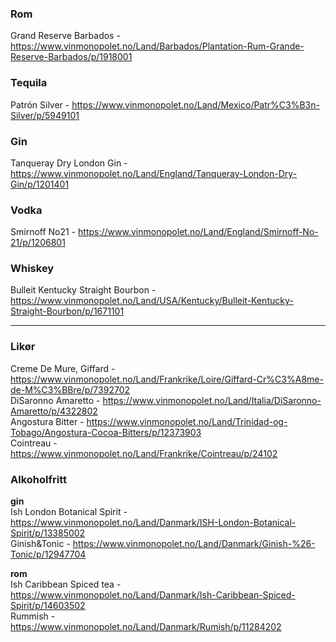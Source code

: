 ### Rom
Grand Reserve Barbados - https://www.vinmonopolet.no/Land/Barbados/Plantation-Rum-Grande-Reserve-Barbados/p/1918001

### Tequila
Patrón Silver - https://www.vinmonopolet.no/Land/Mexico/Patr%C3%B3n-Silver/p/5949101

### Gin
Tanqueray Dry London Gin - https://www.vinmonopolet.no/Land/England/Tanqueray-London-Dry-Gin/p/1201401

### Vodka
Smirnoff No21 - https://www.vinmonopolet.no/Land/England/Smirnoff-No-21/p/1206801

### Whiskey
Bulleit Kentucky Straight Bourbon - https://www.vinmonopolet.no/Land/USA/Kentucky/Bulleit-Kentucky-Straight-Bourbon/p/1671101

---

### Likør

Creme De Mure, Giffard - https://www.vinmonopolet.no/Land/Frankrike/Loire/Giffard-Cr%C3%A8me-de-M%C3%BBre/p/7392702
<br>DiSaronno Amaretto - https://www.vinmonopolet.no/Land/Italia/DiSaronno-Amaretto/p/4322802
<br>Angostura Bitter - https://www.vinmonopolet.no/Land/Trinidad-og-Tobago/Angostura-Cocoa-Bitters/p/12373903
<br>Cointreau - https://www.vinmonopolet.no/Land/Frankrike/Cointreau/p/24102

### Alkoholfritt

**gin**
<br>Ish London Botanical Spirit - https://www.vinmonopolet.no/Land/Danmark/ISH-London-Botanical-Spirit/p/13385002 
<br>Ginish&Tonic - https://www.vinmonopolet.no/Land/Danmark/Ginish-%26-Tonic/p/12947704

**rom**
<br>Ish Caribbean Spiced tea - https://www.vinmonopolet.no/Land/Danmark/Ish-Caribbean-Spiced-Spirit/p/14603502
<br>Rummish - https://www.vinmonopolet.no/Land/Danmark/Rumish/p/11284202
